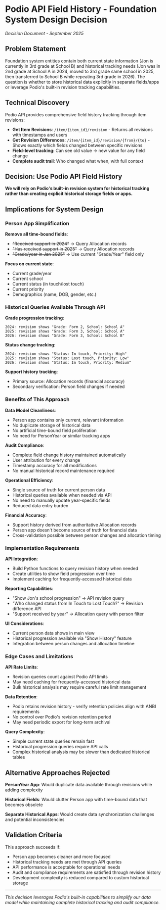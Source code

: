 # Podio API Field History - Foundation System Design Decision

*Decision Document - September 2025*

## Problem Statement

Foundation system entities contain both current state information (Jon is currently in 3rd grade at School B) and historical tracking needs (Jon was in 2nd grade at School A in 2024, moved to 3rd grade same school in 2025, then transferred to School B while repeating 3rd grade in 2026). The question is whether to store historical data explicitly in separate fields/apps or leverage Podio's built-in revision tracking capabilities.

## Technical Discovery

Podio API provides comprehensive field history tracking through item revisions:
- **Get Item Revisions**: `/item/{item_id}/revision` - Returns all revisions with timestamps and users
- **Get Revision Differences**: `/item/{item_id}/revision/{from}/{to}` - Shows exactly which fields changed between specific revisions
- **Field-level tracking**: Can see old value → new value for any field change
- **Complete audit trail**: Who changed what when, with full context

## Decision: Use Podio API Field History

**We will rely on Podio's built-in revision system for historical tracking rather than creating explicit historical storage fields or apps.**

## Implications for System Design

### Person App Simplification
**Remove all time-bound fields**:
- ~~"Received support in 2024"~~ → Query Allocation records
- ~~"Has received support in 2025"~~ → Query Allocation records  
- ~~"Grade/year in Jan 2025"~~ → Use current "Grade/Year" field only

**Focus on current state**:
- Current grade/year
- Current school
- Current status (in touch/lost touch)
- Current priority
- Demographics (name, DOB, gender, etc.)

### Historical Queries Available Through API
**Grade progression tracking**:
```
2024: revision shows "Grade: Form 2, School: School A"
2025: revision shows "Grade: Form 3, School: School A" 
2026: revision shows "Grade: Form 3, School: School B"
```

**Status change tracking**:
```
2024: revision shows "Status: In touch, Priority: High"
2025: revision shows "Status: Lost touch, Priority: Low"
2026: revision shows "Status: In touch, Priority: Medium"
```

**Support history tracking**:
- Primary source: Allocation records (financial accuracy)
- Secondary verification: Person field changes if needed

### Benefits of This Approach

**Data Model Cleanliness**:
- Person app contains only current, relevant information
- No duplicate storage of historical data
- No artificial time-bound field proliferation
- No need for PersonYear or similar tracking apps

**Audit Compliance**:
- Complete field change history maintained automatically
- User attribution for every change
- Timestamp accuracy for all modifications
- No manual historical record maintenance required

**Operational Efficiency**:
- Single source of truth for current person data
- Historical queries available when needed via API
- No need to manually update year-specific fields
- Reduced data entry burden

**Financial Accuracy**:
- Support history derived from authoritative Allocation records
- Person app doesn't become source of truth for financial data
- Cross-validation possible between person changes and allocation timing

### Implementation Requirements

**API Integration**:
- Build Python functions to query revision history when needed
- Create utilities to show field progression over time
- Implement caching for frequently-accessed historical data

**Reporting Capabilities**:
- "Show Jon's school progression" → API revision query
- "Who changed status from In Touch to Lost Touch?" → Revision difference API
- "Support received by year" → Allocation query with person filter

**UI Considerations**:
- Current person data shows in main view
- Historical progression available via "Show History" feature
- Integration between person changes and allocation timeline

### Edge Cases and Limitations

**API Rate Limits**:
- Revision queries count against Podio API limits
- May need caching for frequently-accessed historical data
- Bulk historical analysis may require careful rate limit management

**Data Retention**:
- Podio retains revision history - verify retention policies align with ANBI requirements
- No control over Podio's revision retention period
- May need periodic export for long-term archival

**Query Complexity**:
- Simple current state queries remain fast
- Historical progression queries require API calls
- Complex historical analysis may be slower than dedicated historical tables

## Alternative Approaches Rejected

**PersonYear App**: Would duplicate data available through revisions while adding complexity

**Historical Fields**: Would clutter Person app with time-bound data that becomes obsolete

**Separate Historical Apps**: Would create data synchronization challenges and potential inconsistencies

## Validation Criteria

This approach succeeds if:
- Person app becomes cleaner and more focused
- Historical tracking needs are met through API queries
- API performance is acceptable for operational needs
- Audit and compliance requirements are satisfied through revision history
- Development complexity is reduced compared to custom historical storage

---

*This decision leverages Podio's built-in capabilities to simplify our data model while maintaining complete historical tracking and audit compliance.*